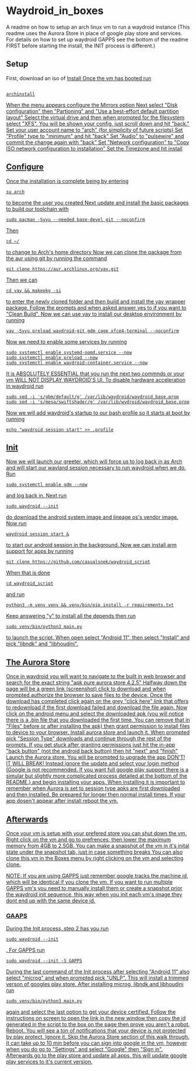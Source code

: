 # Waydroid_in_boxes
A readme on how to setup an arch linux vm to run a waydroid instance
(This readme uses the Aurora Store in place of google play store and services. For details on how to set up waydroid GAPPS see the bottom of the readme FIRST before starting the install, the INIT process is different.)

<h2>Setup</h2>
First, download an iso of <a href="https://archlinux.org/download/>ArchLinux</a> and 
<pre><code>
sudo apt install gnome-boxes || sudo pacman -S gnome-boxes
</code></pre>
Open Gnome Boxes and click the "+" in the top left, then select "Install from file."
Select the ArchLinux.iso you just downloaded and give it 4GB ram and 20GB disk space then boot.

<h2>Install</h2>
Once the vm has booted run 
<pre><code>
archinstall
</code></pre>
When the menu appears configure the Mirrors option
Next select "Disk configuration" then "Partioning" and "Use a best-effort default partition layout"
Select the virtual drive and then when prompted for the filesystem select "XFS". You will be shown your config, just scroll down and hit "back."
Set your user account name to "arch" (for simplicity of future scripts)
Set "Profile" type to "minimum" and hit "back"
Set "Audio" to "pulsewire" and commit the change again with "back"
Set "Network configuration" to "Copy ISO network configuration to installation"
Set the Timezone and hit install

<h2>Configure</h2>
Once the installation is complete being by entering 
<code><pre>
su arch
</code></pre>
to become the user you created
Next update and install the basic packages to build our toolchain with 
<code><pre>
sudo pacman -Syyu --needed base-devel git --noconfirm
</code></pre>
Then 
<code><pre>
cd ~/
</code></pre> to change to Arch's home directory
Now we can clone the package from the aur using git by running the command 
<code><pre>
git clone https://aur.archlinux.org/yay.git
</code></pre>
Then we can 
<code><pre>
cd yay && makepkg -si
</code></pre> to enter the newly cloned folder and then build and install the yay wrapper package. Follow the prompts and when asked answer yes to if you want to "Clean Build".
Now we can use yay to install our desktop environment by running 
<code><pre>
yay -Syyu preload waydroid-git gdm cage xfce4-terminal --noconfirm
</code></pre>
Now we need to enable some services by running 
<code><pre>
sudo systemctl enable systemd-oomd.service --now
sudo systemctl enable preload --now
sudo systemctl enable waydroid-container.service --now
</code></pre>
It is ABSOLUTELY ESSENTIAL that you run the next two commnds or your vm WILL NOT DISPLAY WAYDROID'S UI. To disable hardware acceleration in waydroid run 
<code><pre>
sudo sed -i 's/gbm/default/g' /var/lib/waydroid/waydroid_base.prop
sudo sed -i 's/mesa/swiftshader/g' /var/lib/wydroid/waydroid_base.prop
</code></pre>
Now we will add waydroid's startup to our bash profile so it starts at boot by running 
<code><pre>
echo "waydroid session start" >> .profile
</code></pre>

<h2>Init</h2>
Now we will launch our greeter, which will force us to log back in as Arch and will start our wayland session necessary to run waydroid when we do. Run 
<code><pre>
sudo systemctl enable gdm --now
</code></pre>
and log back in.
Next run 
<code><pre>
sudo waydroid --init
</code></pre> do download the android system image and lineage os's vendor image.
Now run 
<code><pre>
waydroid session start &
</code></pre> to start our android session in the background.
Now we can install arm support for apps by running 
<code><pre>
git clone https://github.com/casualsnek/waydroid_script
</code></pre>
When that is done 
<code><pre>
cd waydroid_script
</code></pre>
and run 
<code><pre>
python3 -m venv venv && venv/bin/pip install -r requirements.txt
</code></pre>
Keep answering "y" to install all the depends then run 
<code><pre>
sudo venv/bin/python3 main.py
</code></pre>
to launch the script.
When open select "Android 11", then select "Install" and pick "libndk" and "libhoudini".

<h2>The Aurora Store</h2>
Once in waydroid you will want to navigate to the built in web browser and search for the exact string "apk pure aurora store 4.2.5"
Halfway down the page will be a green link (screenshot) click to download and when prompted authorize the browser to save files to the device. Once the download has completed click again on the grey "click here" link that offers to redownload if the first download failed and download the file again.
Now click on the android menu and select the downloaded apk (you will notice there is a .bin file that you downloaded the first time. You can remove that in "Files" before or after installing the apk) then grant permission to install files to device to your browser.
Install aurora store and launch it. When prompted pick "Session Type" downloads and continue through the rest of the prompts. If you get stuck after granting permissions just hit the in-app "back button" (not the android back button) then hit "next" and "finish"
Launch the Aurora store. You will be prompted to upgrade the app DON'T! IT WILL BREAK! Instead ignore the update and select your login method (Google is not recommended. If you want full google play support there is a simular but slightly more complicated process detailed at the bottom of the README.) and begin installing your apps.
When installing it is important to remember when Aurora is set to session type apks are first downloaded and then installed. Be prepared for longer then normal install times. If your app dosen't appear after install reboot the vm.

<h2>Afterwards</h2>
Once your vm is setup with your prefered store you can shut down the vm.
Right click on the vm and go to prefrences, then lower the maximum memory from 4GB to 2.5GB.
You can make a snapshot of the vm in it's inital state under the snapshot tab, just in case something breaks
You can also clone this vm in the Boxes menu by right clicking on the vm and selecting clone.

NOTE: If you are using GAPPS just remember google tracks the machine id, which will be identical if you clone the vm. If you want to run multiple GAPPS vm's you need to manually install them or create a snapshot prior the waydroid init sequence, this way when you init each vm's image they dont end up with the same device id.

<h3>GAAPS</h3>
During the Init process, step 2 has you run 
<code><pre>
sudo waydroid --init
</code></pre>
. For GAPPS run 
<code><pre>
sudo waydroid --init -S GAPPS
</code></pre>
During the last command of the Init process after selecting "Android 11" also select "microg" and when prompted pick "UNLP". This will install a trimmed verson of googles play store.
After installing microg, libndk and libhoudini run 
<code><pre>
sudo venv/bin/python3 main.py
</code></pre>
again and select the last option to get your device certified. Follow the instructions on screen to open the link in the new window then copy the id generated in the script to the box on the page then prove you aren't a robot.
Reboot. You will see a ton of notifications that your device is not protected by play protect. Ignore it. Skip the Aurora Store section of this walk through. It can take up to 10 min before you can sign into google in the vm, however when you do go to "Settings" and select "Google" then "Sign in". Afterwards go to the play store and update all apps, this will update google play services to it's current version.
